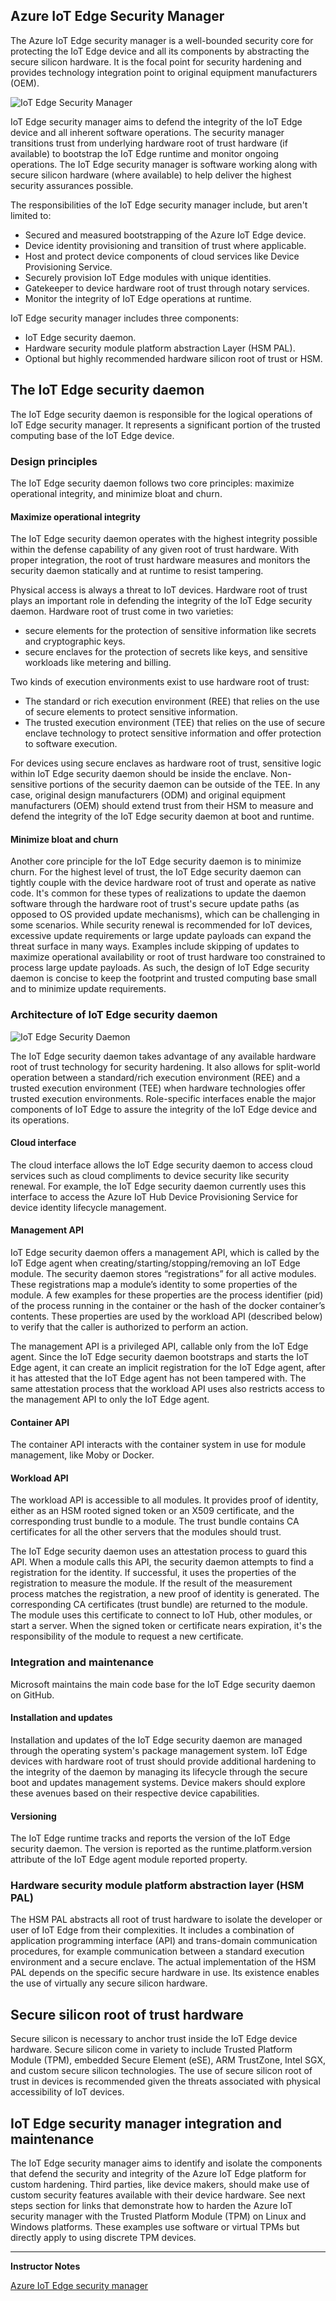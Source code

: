 ## Azure IoT Edge Security Manager

The Azure IoT Edge security manager is a well-bounded security core for protecting the IoT Edge device and all its components by abstracting the secure silicon hardware. It is the focal point for security hardening and provides technology integration point to original equipment manufacturers (OEM).

![IoT Edge Security Manager](../../Linked_Image_Files/M06_L01_IoTEdge-iot-edge-security-manager.png)

IoT Edge security manager aims to defend the integrity of the IoT Edge device and all inherent software operations. The security manager transitions trust from underlying hardware root of trust hardware (if available) to bootstrap the IoT Edge runtime and monitor ongoing operations. The IoT Edge security manager is software working along with secure silicon hardware (where available) to help deliver the highest security assurances possible.

The responsibilities of the IoT Edge security manager include, but aren't limited to:

* Secured and measured bootstrapping of the Azure IoT Edge device.
* Device identity provisioning and transition of trust where applicable.
* Host and protect device components of cloud services like Device Provisioning Service.
* Securely provision IoT Edge modules with unique identities.
* Gatekeeper to device hardware root of trust through notary services.
* Monitor the integrity of IoT Edge operations at runtime.

IoT Edge security manager includes three components:

* IoT Edge security daemon.
* Hardware security module platform abstraction Layer (HSM PAL).
* Optional but highly recommended hardware silicon root of trust or HSM.

## The IoT Edge security daemon

The IoT Edge security daemon is responsible for the logical operations of IoT Edge security manager. It represents a significant portion of the trusted computing base of the IoT Edge device.

### Design principles

The IoT Edge security daemon follows two core principles: maximize operational integrity, and minimize bloat and churn.

#### Maximize operational integrity

The IoT Edge security daemon operates with the highest integrity possible within the defense capability of any given root of trust hardware. With proper integration, the root of trust hardware measures and monitors the security daemon statically and at runtime to resist tampering.

Physical access is always a threat to IoT devices. Hardware root of trust plays an important role in defending the integrity of the IoT Edge security daemon. Hardware root of trust come in two varieties:

* secure elements for the protection of sensitive information like secrets and cryptographic keys.
* secure enclaves for the protection of secrets like keys, and sensitive workloads like metering and billing.

Two kinds of execution environments exist to use hardware root of trust:

* The standard or rich execution environment (REE) that relies on the use of secure elements to protect sensitive information.
* The trusted execution environment (TEE) that relies on the use of secure enclave technology to protect sensitive information and offer protection to software execution.

For devices using secure enclaves as hardware root of trust, sensitive logic within IoT Edge security daemon should be inside the enclave. Non-sensitive portions of the security daemon can be outside of the TEE. In any case, original design manufacturers (ODM) and original equipment manufacturers (OEM) should extend trust from their HSM to measure and defend the integrity of the IoT Edge security daemon at boot and runtime.

#### Minimize bloat and churn

Another core principle for the IoT Edge security daemon is to minimize churn. For the highest level of trust, the IoT Edge security daemon can tightly couple with the device hardware root of trust and operate as native code. It's common for these types of realizations to update the daemon software through the hardware root of trust's secure update paths (as opposed to OS provided update mechanisms), which can be challenging in some scenarios. While security renewal is recommended for IoT devices, excessive update requirements or large update payloads can expand the threat surface in many ways. Examples include skipping of updates to maximize operational availability or root of trust hardware too constrained to process large update payloads. As such, the design of IoT Edge security daemon is concise to keep the footprint and trusted computing base small and to minimize update requirements.

### Architecture of IoT Edge security daemon

![IoT Edge Security Daemon](../../Linked_Image_Files/M06_L01_IoTEdge-iot-edge-security-daemon.png)

The IoT Edge security daemon takes advantage of any available hardware root of trust technology for security hardening. It also allows for split-world operation between a standard/rich execution environment (REE) and a trusted execution environment (TEE) when hardware technologies offer trusted execution environments. Role-specific interfaces enable the major components of IoT Edge to assure the integrity of the IoT Edge device and its operations.

#### Cloud interface

The cloud interface allows the IoT Edge security daemon to access cloud services such as cloud compliments to device security like security renewal. For example, the IoT Edge security daemon currently uses this interface to access the Azure IoT Hub Device Provisioning Service for device identity lifecycle management.

#### Management API

IoT Edge security daemon offers a management API, which is called by the IoT Edge agent when creating/starting/stopping/removing an IoT Edge module. The security daemon stores “registrations” for all active modules. These registrations map a module’s identity to some properties of the module. A few examples for these properties are the process identifier (pid) of the process running in the container or the hash of the docker container’s contents.
These properties are used by the workload API (described below) to verify that the caller is authorized to perform an action.

The management API is a privileged API, callable only from the IoT Edge agent. Since the IoT Edge security daemon bootstraps and starts the IoT Edge agent, it can create an implicit registration for the IoT Edge agent, after it has attested that the IoT Edge agent has not been tampered with. The same attestation process that the workload API uses also restricts access to the management API to only the IoT Edge agent.

#### Container API

The container API interacts with the container system in use for module management, like Moby or Docker.

#### Workload API

The workload API is accessible to all modules. It provides proof of identity, either as an HSM rooted signed token or an X509 certificate, and the corresponding trust bundle to a module. The trust bundle contains CA certificates for all the other servers that the modules should trust.

The IoT Edge security daemon uses an attestation process to guard this API. When a module calls this API, the security daemon attempts to find a registration for the identity. If successful, it uses the properties of the registration to measure the module. If the result of the measurement process matches the registration, a new proof of identity is generated. The corresponding CA certificates (trust bundle) are returned to the module. The module uses this certificate to connect to IoT Hub, other modules, or start a server. When the signed token or certificate nears expiration, it's the responsibility of the module to request a new certificate.

### Integration and maintenance

Microsoft maintains the main code base for the IoT Edge security daemon on GitHub.

#### Installation and updates

Installation and updates of the IoT Edge security daemon are managed through the operating system's package management system. IoT Edge devices with hardware root of trust should provide additional hardening to the integrity of the daemon by managing its lifecycle through the secure boot and updates management systems. Device makers should explore these avenues based on their respective device capabilities.

#### Versioning

The IoT Edge runtime tracks and reports the version of the IoT Edge security daemon. The version is reported as the runtime.platform.version attribute of the IoT Edge agent module reported property.

### Hardware security module platform abstraction layer (HSM PAL)

The HSM PAL abstracts all root of trust hardware to isolate the developer or user of IoT Edge from their complexities. It includes a combination of application programming interface (API) and trans-domain communication procedures, for example communication between a standard execution environment and a secure enclave. The actual implementation of the HSM PAL depends on the specific secure hardware in use. Its existence enables the use of virtually any secure silicon hardware.

## Secure silicon root of trust hardware

Secure silicon is necessary to anchor trust inside the IoT Edge device hardware. Secure silicon come in variety to include Trusted Platform Module (TPM), embedded Secure Element (eSE), ARM TrustZone, Intel SGX, and custom secure silicon technologies. The use of secure silicon root of trust in devices is recommended given the threats associated with physical accessibility of IoT devices.

## IoT Edge security manager integration and maintenance

The IoT Edge security manager aims to identify and isolate the components that defend the security and integrity of the Azure IoT Edge platform for custom hardening. Third parties, like device makers, should make use of custom security features available with their device hardware. See next steps section for links that demonstrate how to harden the Azure IoT security manager with the Trusted Platform Module (TPM) on Linux and Windows platforms. These examples use software or virtual TPMs but directly apply to using discrete TPM devices.

---

**Instructor Notes**

[Azure IoT Edge security manager](https://docs.microsoft.com/en-us/azure/iot-edge/iot-edge-security-manager)
